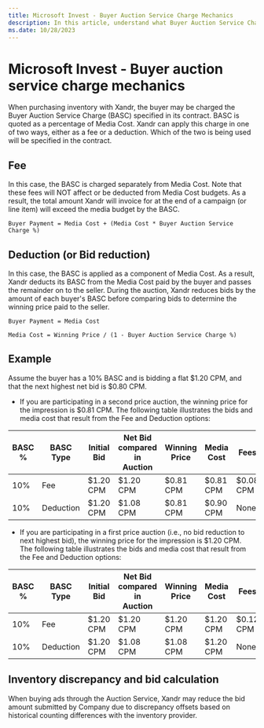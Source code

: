 ```yaml
---
title: Microsoft Invest - Buyer Auction Service Charge Mechanics
description: In this article, understand what Buyer Auction Service Charge (BASC) is, how it is calculated, and how it is charged by Xandr.
ms.date: 10/28/2023
---
```


# Microsoft Invest - Buyer auction service charge mechanics

When purchasing inventory with Xandr, the buyer may be charged the Buyer Auction Service Charge (BASC) specified in its contract. BASC is quoted as a percentage of Media Cost. Xandr can apply this charge in one of two ways, either as a fee or a deduction. Which of the two is being used will be specified in the contract.

## Fee

In this case, the BASC is charged separately from Media Cost. Note that these fees will NOT affect or be deducted from Media Cost budgets. As a result, the total amount Xandr will invoice for at the end of a campaign (or line item) will exceed the media budget by the BASC.

`Buyer Payment = Media Cost + (Media Cost * Buyer Auction Service Charge %)`

## Deduction (or Bid reduction)

In this case, the BASC is applied as a component of Media Cost. As a result, Xandr deducts its BASC from the Media Cost paid by the buyer and passes the remainder on to the seller. During the auction, Xandr reduces bids by the amount of each buyer's BASC before comparing bids to determine the winning price paid to the seller.

`Buyer Payment = Media Cost`

`Media Cost = Winning Price / (1 - Buyer Auction Service Charge %)`

## Example

Assume the buyer has a 10% BASC and is bidding a flat $1.20 CPM, and that the next highest net bid is $0.80 CPM.

- If you are participating in a second price auction, the winning price for the impression is $0.81 CPM. The following table illustrates the bids and media cost that result from the Fee and Deduction options:

| BASC % | BASC Type | Initial Bid | Net Bid compared in Auction | Winning Price | Media Cost | Fees | Total Buyer Payment |
|---|---|---|---|---|---|---|---|
| 10% | Fee | $1.20 CPM | $1.20 CPM | $0.81 CPM | $0.81 CPM | $0.08 CPM | $0.89 CPM |
| 10% | Deduction | $1.20 CPM | $1.08 CPM | $0.81 CPM | $0.90 CPM | None | $0.90 CPM |

- If you are participating in a first price auction (i.e., no bid reduction to next highest bid), the winning price for the impression is $1.20 CPM. The following table illustrates the bids and media cost that result from the Fee and Deduction options:

| BASC % | BASC Type | Initial Bid | Net Bid compared in Auction | Winning Price | Media Cost | Fees | Total Buyer Payment |
|---|---|---|---|---|---|---|---|
| 10% | Fee | $1.20 CPM | $1.20 CPM | $1.20 CPM | $1.20 CPM | $0.12 CPM | $1.32 CPM |
| 10% | Deduction | $1.20 CPM | $1.08 CPM | $1.08 CPM | $1.20 CPM | None | $1.20 CPM |

## Inventory discrepancy and bid calculation

When buying ads through the Auction Service, Xandr may reduce the bid amount submitted by Company due to discrepancy offsets based on historical counting differences with the inventory provider.
